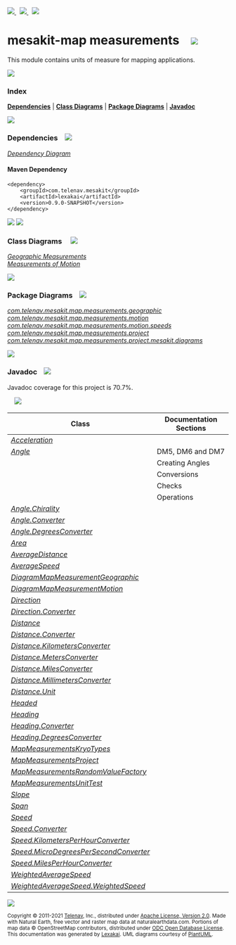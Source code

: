 [//]: # (start-user-text)

<a href="https://www.mesakit.org">
<img src="https://www.kivakit.org/images/web-32.png" srcset="https://www.kivakit.org/images/web-32-2x.png 2x"/>
</a>
&nbsp;
<a href="https://twitter.com/openmesakit">
<img src="https://www.kivakit.org/images/twitter-32.png" srcset="https://www.kivakit.org/images/twitter-32-2x.png 2x"/>
</a>
&nbsp;
<a href="https://mesakit.zulipchat.com">
<img src="https://www.kivakit.org/images/zulip-32.png" srcset="https://www.kivakit.org/images/zulip-32-2x.png 2x"/>
</a>

[//]: # (end-user-text)

# mesakit-map measurements &nbsp;&nbsp; <img src="https://www.kivakit.org/images/ruler-32.png" srcset="https://www.kivakit.org/images/ruler-32-2x.png 2x"/>

This module contains units of measure for mapping applications.

<img src="https://www.kivakit.org/images/horizontal-line-512.png" srcset="https://www.kivakit.org/images/horizontal-line-512-2x.png 2x"/>

### Index



[**Dependencies**](#dependencies) | [**Class Diagrams**](#class-diagrams) | [**Package Diagrams**](#package-diagrams) | [**Javadoc**](#javadoc)

<img src="https://www.kivakit.org/images/horizontal-line-512.png" srcset="https://www.kivakit.org/images/horizontal-line-512-2x.png 2x"/>

### Dependencies <a name="dependencies"></a> &nbsp;&nbsp; <img src="https://www.kivakit.org/images/dependencies-32.png" srcset="https://www.kivakit.org/images/dependencies-32-2x.png 2x"/>

[*Dependency Diagram*](https://www.mesakit.org/lexakai/mesakit/mesakit-map/measurements/documentation/diagrams/dependencies.svg)

#### Maven Dependency

    <dependency>
        <groupId>com.telenav.mesakit</groupId>
        <artifactId>lexakai</artifactId>
        <version>0.9.0-SNAPSHOT</version>
    </dependency>


<img src="https://www.kivakit.org/images/horizontal-line-128.png" srcset="https://www.kivakit.org/images/horizontal-line-128-2x.png 2x"/>

[//]: # (start-user-text)



[//]: # (end-user-text)

<img src="https://www.kivakit.org/images/horizontal-line-128.png" srcset="https://www.kivakit.org/images/horizontal-line-128-2x.png 2x"/>

### Class Diagrams <a name="class-diagrams"></a> &nbsp; &nbsp; <img src="https://www.kivakit.org/images/diagram-40.png" srcset="https://www.kivakit.org/images/diagram-40-2x.png 2x"/>

[*Geographic Measurements*](https://www.mesakit.org/lexakai/mesakit/mesakit-map/measurements/documentation/diagrams/diagram-map-measurement-geographic.svg)  
[*Measurements of Motion*](https://www.mesakit.org/lexakai/mesakit/mesakit-map/measurements/documentation/diagrams/diagram-map-measurement-motion.svg)

<img src="https://www.kivakit.org/images/horizontal-line-128.png" srcset="https://www.kivakit.org/images/horizontal-line-128-2x.png 2x"/>

### Package Diagrams <a name="package-diagrams"></a> &nbsp;&nbsp; <img src="https://www.kivakit.org/images/box-32.png" srcset="https://www.kivakit.org/images/box-32-2x.png 2x"/>

[*com.telenav.mesakit.map.measurements.geographic*](https://www.mesakit.org/lexakai/mesakit/mesakit-map/measurements/documentation/diagrams/com.telenav.mesakit.map.measurements.geographic.svg)  
[*com.telenav.mesakit.map.measurements.motion*](https://www.mesakit.org/lexakai/mesakit/mesakit-map/measurements/documentation/diagrams/com.telenav.mesakit.map.measurements.motion.svg)  
[*com.telenav.mesakit.map.measurements.motion.speeds*](https://www.mesakit.org/lexakai/mesakit/mesakit-map/measurements/documentation/diagrams/com.telenav.mesakit.map.measurements.motion.speeds.svg)  
[*com.telenav.mesakit.map.measurements.project*](https://www.mesakit.org/lexakai/mesakit/mesakit-map/measurements/documentation/diagrams/com.telenav.mesakit.map.measurements.project.svg)  
[*com.telenav.mesakit.map.measurements.project.mesakit.diagrams*](https://www.mesakit.org/lexakai/mesakit/mesakit-map/measurements/documentation/diagrams/com.telenav.mesakit.map.measurements.project.mesakit.diagrams.svg)

<img src="https://www.kivakit.org/images/horizontal-line-128.png" srcset="https://www.kivakit.org/images/horizontal-line-128-2x.png 2x"/>

### Javadoc <a name="javadoc"></a> &nbsp;&nbsp; <img src="https://www.kivakit.org/images/books-32.png" srcset="https://www.kivakit.org/images/books-32-2x.png 2x"/>

Javadoc coverage for this project is 70.7%.  
  
&nbsp; &nbsp; <img src="https://www.mesakit.org/images/meter-70-96.png" srcset="https://www.mesakit.org/images/meter-70-96-2x.png 2x"/>




| Class | Documentation Sections |
|---|---|
| [*Acceleration*](https://www.mesakit.org/javadoc/mesakit/lexakai/com/telenav/mesakit/map/measurements/motion/Acceleration.html) |  |  
| [*Angle*](https://www.mesakit.org/javadoc/mesakit/lexakai/com/telenav/mesakit/map/measurements/geographic/Angle.html) | DM5, DM6 and DM7 |  
| | Creating Angles |  
| | Conversions |  
| | Checks |  
| | Operations |  
| [*Angle.Chirality*](https://www.mesakit.org/javadoc/mesakit/lexakai/com/telenav/mesakit/map/measurements/geographic/Angle.Chirality.html) |  |  
| [*Angle.Converter*](https://www.mesakit.org/javadoc/mesakit/lexakai/com/telenav/mesakit/map/measurements/geographic/Angle.Converter.html) |  |  
| [*Angle.DegreesConverter*](https://www.mesakit.org/javadoc/mesakit/lexakai/com/telenav/mesakit/map/measurements/geographic/Angle.DegreesConverter.html) |  |  
| [*Area*](https://www.mesakit.org/javadoc/mesakit/lexakai/com/telenav/mesakit/map/measurements/geographic/Area.html) |  |  
| [*AverageDistance*](https://www.mesakit.org/javadoc/mesakit/lexakai/com/telenav/mesakit/map/measurements/geographic/AverageDistance.html) |  |  
| [*AverageSpeed*](https://www.mesakit.org/javadoc/mesakit/lexakai/com/telenav/mesakit/map/measurements/motion/speeds/AverageSpeed.html) |  |  
| [*DiagramMapMeasurementGeographic*](https://www.mesakit.org/javadoc/mesakit/lexakai/com/telenav/mesakit/map/measurements/project/mesakit/diagrams/DiagramMapMeasurementGeographic.html) |  |  
| [*DiagramMapMeasurementMotion*](https://www.mesakit.org/javadoc/mesakit/lexakai/com/telenav/mesakit/map/measurements/project/mesakit/diagrams/DiagramMapMeasurementMotion.html) |  |  
| [*Direction*](https://www.mesakit.org/javadoc/mesakit/lexakai/com/telenav/mesakit/map/measurements/geographic/Direction.html) |  |  
| [*Direction.Converter*](https://www.mesakit.org/javadoc/mesakit/lexakai/com/telenav/mesakit/map/measurements/geographic/Direction.Converter.html) |  |  
| [*Distance*](https://www.mesakit.org/javadoc/mesakit/lexakai/com/telenav/mesakit/map/measurements/geographic/Distance.html) |  |  
| [*Distance.Converter*](https://www.mesakit.org/javadoc/mesakit/lexakai/com/telenav/mesakit/map/measurements/geographic/Distance.Converter.html) |  |  
| [*Distance.KilometersConverter*](https://www.mesakit.org/javadoc/mesakit/lexakai/com/telenav/mesakit/map/measurements/geographic/Distance.KilometersConverter.html) |  |  
| [*Distance.MetersConverter*](https://www.mesakit.org/javadoc/mesakit/lexakai/com/telenav/mesakit/map/measurements/geographic/Distance.MetersConverter.html) |  |  
| [*Distance.MilesConverter*](https://www.mesakit.org/javadoc/mesakit/lexakai/com/telenav/mesakit/map/measurements/geographic/Distance.MilesConverter.html) |  |  
| [*Distance.MillimetersConverter*](https://www.mesakit.org/javadoc/mesakit/lexakai/com/telenav/mesakit/map/measurements/geographic/Distance.MillimetersConverter.html) |  |  
| [*Distance.Unit*](https://www.mesakit.org/javadoc/mesakit/lexakai/com/telenav/mesakit/map/measurements/geographic/Distance.Unit.html) |  |  
| [*Headed*](https://www.mesakit.org/javadoc/mesakit/lexakai/com/telenav/mesakit/map/measurements/geographic/Headed.html) |  |  
| [*Heading*](https://www.mesakit.org/javadoc/mesakit/lexakai/com/telenav/mesakit/map/measurements/geographic/Heading.html) |  |  
| [*Heading.Converter*](https://www.mesakit.org/javadoc/mesakit/lexakai/com/telenav/mesakit/map/measurements/geographic/Heading.Converter.html) |  |  
| [*Heading.DegreesConverter*](https://www.mesakit.org/javadoc/mesakit/lexakai/com/telenav/mesakit/map/measurements/geographic/Heading.DegreesConverter.html) |  |  
| [*MapMeasurementsKryoTypes*](https://www.mesakit.org/javadoc/mesakit/lexakai/com/telenav/mesakit/map/measurements/project/MapMeasurementsKryoTypes.html) |  |  
| [*MapMeasurementsProject*](https://www.mesakit.org/javadoc/mesakit/lexakai/com/telenav/mesakit/map/measurements/project/MapMeasurementsProject.html) |  |  
| [*MapMeasurementsRandomValueFactory*](https://www.mesakit.org/javadoc/mesakit/lexakai/com/telenav/mesakit/map/measurements/project/MapMeasurementsRandomValueFactory.html) |  |  
| [*MapMeasurementsUnitTest*](https://www.mesakit.org/javadoc/mesakit/lexakai/com/telenav/mesakit/map/measurements/project/MapMeasurementsUnitTest.html) |  |  
| [*Slope*](https://www.mesakit.org/javadoc/mesakit/lexakai/com/telenav/mesakit/map/measurements/geographic/Slope.html) |  |  
| [*Span*](https://www.mesakit.org/javadoc/mesakit/lexakai/com/telenav/mesakit/map/measurements/geographic/Span.html) |  |  
| [*Speed*](https://www.mesakit.org/javadoc/mesakit/lexakai/com/telenav/mesakit/map/measurements/motion/Speed.html) |  |  
| [*Speed.Converter*](https://www.mesakit.org/javadoc/mesakit/lexakai/com/telenav/mesakit/map/measurements/motion/Speed.Converter.html) |  |  
| [*Speed.KilometersPerHourConverter*](https://www.mesakit.org/javadoc/mesakit/lexakai/com/telenav/mesakit/map/measurements/motion/Speed.KilometersPerHourConverter.html) |  |  
| [*Speed.MicroDegreesPerSecondConverter*](https://www.mesakit.org/javadoc/mesakit/lexakai/com/telenav/mesakit/map/measurements/motion/Speed.MicroDegreesPerSecondConverter.html) |  |  
| [*Speed.MilesPerHourConverter*](https://www.mesakit.org/javadoc/mesakit/lexakai/com/telenav/mesakit/map/measurements/motion/Speed.MilesPerHourConverter.html) |  |  
| [*WeightedAverageSpeed*](https://www.mesakit.org/javadoc/mesakit/lexakai/com/telenav/mesakit/map/measurements/motion/speeds/WeightedAverageSpeed.html) |  |  
| [*WeightedAverageSpeed.WeightedSpeed*](https://www.mesakit.org/javadoc/mesakit/lexakai/com/telenav/mesakit/map/measurements/motion/speeds/WeightedAverageSpeed.WeightedSpeed.html) |  |  

[//]: # (start-user-text)



[//]: # (end-user-text)

<img src="https://www.kivakit.org/images/horizontal-line-512.png" srcset="https://www.kivakit.org/images/horizontal-line-512-2x.png 2x"/>

<sub>Copyright &#169; 2011-2021 [Telenav](http://telenav.com), Inc., distributed under [Apache License, Version 2.0](LICENSE). Made with Natural Earth, free vector and raster map data at naturalearthdata.com. Portions of map data &#169; OpenStreetMap contributors, distributed under [ODC Open Database License](legal/OPEN_DATABASE_LICENSE).</sub>  
<sub>This documentation was generated by [Lexakai](https://github.com/Telenav/lexakai). UML diagrams courtesy
of [PlantUML](http://plantuml.com).</sub>

